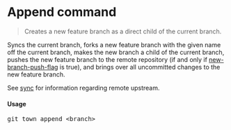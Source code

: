 <h1 textrun="command-heading">Append command</h1>

<blockquote textrun="command-summary">
Creates a new feature branch as a direct child of the current branch.
</blockquote>

<a textrun="command-description">

Syncs the current branch, forks a new feature branch with the given name off the
current branch, makes the new branch a child of the current branch, pushes the
new feature branch to the remote repository (if and only if
[new-branch-push-flag](./new-branch-push-flag.md) is true), and brings over all
uncommitted changes to the new feature branch.

See [sync](./sync.md) for information regarding remote upstream.

</a>

#### Usage

<pre textrun="command-usage">
git town append &lt;branch&gt;
</pre>
